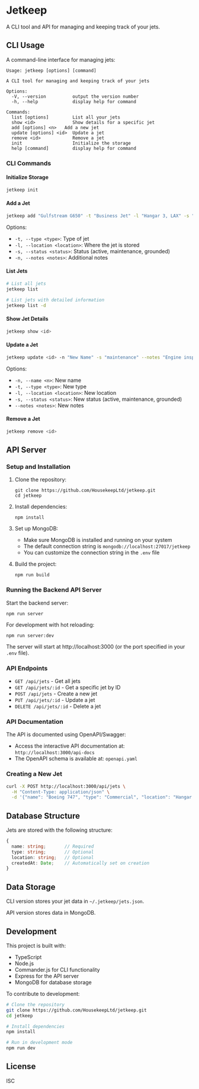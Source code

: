 # Jetkeep

A CLI tool and API for managing and keeping track of your jets.

## CLI Usage

A command-line interface for managing jets:

```
Usage: jetkeep [options] [command]

A CLI tool for managing and keeping track of your jets

Options:
  -V, --version          output the version number
  -h, --help             display help for command

Commands:
  list [options]         List all your jets
  show <id>              Show details for a specific jet
  add [options] <n>   Add a new jet
  update [options] <id>  Update a jet
  remove <id>            Remove a jet
  init                   Initialize the storage
  help [command]         display help for command
```

### CLI Commands

#### Initialize Storage

```bash
jetkeep init
```

#### Add a Jet

```bash
jetkeep add "Gulfstream G650" -t "Business Jet" -l "Hangar 3, LAX" -s "active" -n "Recently acquired"
```

Options:
- `-t, --type <type>`: Type of jet
- `-l, --location <location>`: Where the jet is stored
- `-s, --status <status>`: Status (active, maintenance, grounded)
- `-n, --notes <notes>`: Additional notes

#### List Jets

```bash
# List all jets
jetkeep list

# List jets with detailed information
jetkeep list -d
```

#### Show Jet Details

```bash
jetkeep show <id>
```

#### Update a Jet

```bash
jetkeep update <id> -n "New Name" -s "maintenance" --notes "Engine inspection required"
```

Options:
- `-n, --name <n>`: New name
- `-t, --type <type>`: New type
- `-l, --location <location>`: New location
- `-s, --status <status>`: New status (active, maintenance, grounded)
- `--notes <notes>`: New notes

#### Remove a Jet

```bash
jetkeep remove <id>
```

## API Server

### Setup and Installation

1. Clone the repository:
   ```
   git clone https://github.com/HousekeepLtd/jetkeep.git
   cd jetkeep
   ```

2. Install dependencies:
   ```
   npm install
   ```

3. Set up MongoDB:
   - Make sure MongoDB is installed and running on your system
   - The default connection string is `mongodb://localhost:27017/jetkeep`
   - You can customize the connection string in the `.env` file

4. Build the project:
   ```
   npm run build
   ```

### Running the Backend API Server

Start the backend server:

```
npm run server
```

For development with hot reloading:

```
npm run server:dev
```

The server will start at http://localhost:3000 (or the port specified in your `.env` file).

### API Endpoints

- `GET /api/jets` - Get all jets
- `GET /api/jets/:id` - Get a specific jet by ID
- `POST /api/jets` - Create a new jet
- `PUT /api/jets/:id` - Update a jet
- `DELETE /api/jets/:id` - Delete a jet

### API Documentation

The API is documented using OpenAPI/Swagger:

- Access the interactive API documentation at: `http://localhost:3000/api-docs`
- The OpenAPI schema is available at: `openapi.yaml`

### Creating a New Jet

```bash
curl -X POST http://localhost:3000/api/jets \
  -H "Content-Type: application/json" \
  -d '{"name": "Boeing 747", "type": "Commercial", "location": "Hangar 5"}'
```

## Database Structure

Jets are stored with the following structure:

```typescript
{
  name: string;       // Required
  type: string;       // Optional
  location: string;   // Optional
  createdAt: Date;    // Automatically set on creation
}
```

## Data Storage

CLI version stores your jet data in `~/.jetkeep/jets.json`.

API version stores data in MongoDB.

## Development

This project is built with:

- TypeScript
- Node.js
- Commander.js for CLI functionality
- Express for the API server
- MongoDB for database storage

To contribute to development:

```bash
# Clone the repository
git clone https://github.com/HousekeepLtd/jetkeep.git
cd jetkeep

# Install dependencies
npm install

# Run in development mode
npm run dev
```

## License

ISC